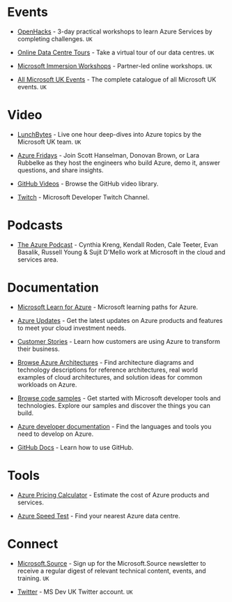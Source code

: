 # Events


* [OpenHacks](https://www.microsoft.com/en-gb/events/#Workshop+Microsoft_Led+Microsoft_Azure+Microsoft_Azure_-_App_Modernisation) - 3-day practical workshops to learn Azure Services by completing challenges. `UK`

* [Online Data Centre Tours](https://www.microsoft.com/en-gb/events/#Live_Webinar+Microsoft_Led+Online+Microsoft_Azure_-_Infrastructure) - Take a virtual tour of our data centres. `UK`

* [Microsoft Immersion Workshops](https://www.microsoft.com/en-gb/events/microsoft-immersion-workshops/#digital-and-application-innovation) - Partner-led online workshops. `UK`

* [All Microsoft UK Events](https://www.microsoft.com/en-gb/events/) - The complete catalogue of all Microsoft UK events. `UK`

# Video

* [LunchBytes](https://learn.microsoft.com/en-us/shows/lunchbytes/) - Live one hour deep-dives into Azure topics by the Microsoft UK team. `UK`

* [Azure Fridays](https://learn.microsoft.com/en-gb/shows/azure-friday/) - Join Scott Hanselman, Donovan Brown, or Lara Rubbelke as they host the engineers who build Azure, demo it, answer questions, and share insights.

* [GitHub Videos](https://resources.github.com/videos/) - Browse the GitHub video library.

* [Twitch](https://www.twitch.tv/microsoftdeveloper) - Microsoft Developer Twitch Channel.

# Podcasts

* [The Azure Podcast](https://azpodcast.azurewebsites.net/) - Cynthia Kreng, Kendall Roden, Cale Teeter, Evan Basalik, Russell Young & Sujit D'Mello work at Microsoft in the cloud and services area.

# Documentation

* [Microsoft Learn for Azure](https://learn.microsoft.com/en-gb/training/azure/) - Microsoft learning paths for Azure.

* [Azure Updates](https://azure.microsoft.com/en-gb/updates/) - Get the latest updates on Azure products and features to meet your cloud investment needs.

* [Customer Stories](https://azure.microsoft.com/en-gb/resources/customer-stories/) - Learn how customers are using Azure to transform their business.

* [Browse Azure Architectures](https://learn.microsoft.com/en-GB/azure/architecture/browse/) - Find architecture diagrams and technology descriptions for reference architectures, real world examples of cloud architectures, and solution ideas for common workloads on Azure.

* [Browse code samples](https://learn.microsoft.com/en-GB/samples/browse/?products=azure) - Get started with Microsoft developer tools and technologies. Explore our samples and discover the things you can build.

* [Azure developer documentation](https://learn.microsoft.com/en-GB/azure/developer/) - Find the languages and tools you need to develop on Azure.

* [GitHub Docs](https://docs.github.com/en) - Learn how to use GitHub.

# Tools

* [Azure Pricing Calculator](https://azure.microsoft.com/en-gb/pricing/calculator/) - Estimate the cost of Azure products and services.

* [Azure Speed Test](https://richorama.github.io/AzureSpeedTest2/) - Find your nearest Azure data centre.

# Connect

* [Microsoft.Source](https://azure.microsoft.com/en-us/resources/join-the-azure-developer-community/) - Sign up for the Microsoft.Source newsletter to receive a regular digest of relevant technical content, events, and training. `UK`

* [Twitter](https://twitter.com/msdevUK) - MS Dev UK Twitter account. `UK`

